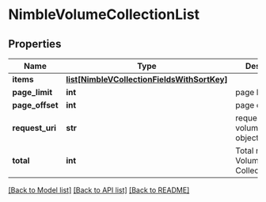 # NimbleVolumeCollectionList

## Properties
Name | Type | Description | Notes
------------ | ------------- | ------------- | -------------
**items** | [**list[NimbleVCollectionFieldsWithSortKey]**](NimbleVCollectionFieldsWithSortKey.md) |  | [optional] 
**page_limit** | **int** | page limit | [optional] 
**page_offset** | **int** | page offset | [optional] 
**request_uri** | **str** | requestUri for volumeCollection objects | [optional] 
**total** | **int** | Total number of Volume Collections. | [optional] 

[[Back to Model list]](../README.md#documentation-for-models) [[Back to API list]](../README.md#documentation-for-api-endpoints) [[Back to README]](../README.md)


